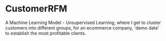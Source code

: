# CustomerRFM
A Machine Learning Model - Unsupervised Learning, where I get to cluster customers into different groups, for an ecommerce company, 'demo data' to establish the most profitable clients.
